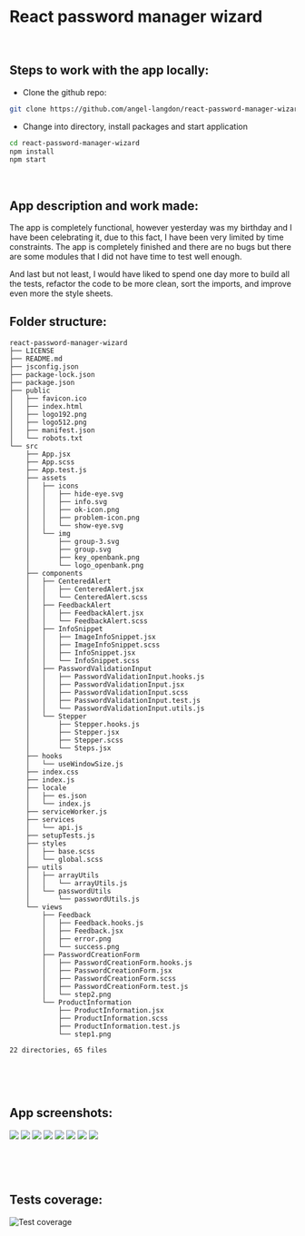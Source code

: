 # React password manager wizard


&nbsp;
## Steps to work with the app locally:

- Clone the github repo:
```bash
git clone https://github.com/angel-langdon/react-password-manager-wizard.git
```
- Change into directory, install packages and start application
```bash
cd react-password-manager-wizard
npm install
npm start
```

&nbsp;

## App description and work made:

The app is completely functional, however yesterday was my birthday and I have been celebrating it, due to this fact, I have been very limited by time constraints.
The app is completely finished and there are no bugs but there are some modules that I did not have time to test well enough.


And last but not least, I would have liked to spend one day more to build all the tests, refactor the code to be more clean, sort the imports, and improve even more the style sheets.



## Folder structure:
```
react-password-manager-wizard
├── LICENSE
├── README.md
├── jsconfig.json
├── package-lock.json
├── package.json
├── public
│   ├── favicon.ico
│   ├── index.html
│   ├── logo192.png
│   ├── logo512.png
│   ├── manifest.json
│   └── robots.txt
└── src
    ├── App.jsx
    ├── App.scss
    ├── App.test.js
    ├── assets
    │   ├── icons
    │   │   ├── hide-eye.svg
    │   │   ├── info.svg
    │   │   ├── ok-icon.png
    │   │   ├── problem-icon.png
    │   │   └── show-eye.svg
    │   └── img
    │       ├── group-3.svg
    │       ├── group.svg
    │       ├── key_openbank.png
    │       └── logo_openbank.png
    ├── components
    │   ├── CenteredAlert
    │   │   ├── CenteredAlert.jsx
    │   │   └── CenteredAlert.scss
    │   ├── FeedbackAlert
    │   │   ├── FeedbackAlert.jsx
    │   │   └── FeedbackAlert.scss
    │   ├── InfoSnippet
    │   │   ├── ImageInfoSnippet.jsx
    │   │   ├── ImageInfoSnippet.scss
    │   │   ├── InfoSnippet.jsx
    │   │   └── InfoSnippet.scss
    │   ├── PasswordValidationInput
    │   │   ├── PasswordValidationInput.hooks.js
    │   │   ├── PasswordValidationInput.jsx
    │   │   ├── PasswordValidationInput.scss
    │   │   ├── PasswordValidationInput.test.js
    │   │   └── PasswordValidationInput.utils.js
    │   └── Stepper
    │       ├── Stepper.hooks.js
    │       ├── Stepper.jsx
    │       ├── Stepper.scss
    │       └── Steps.jsx
    ├── hooks
    │   └── useWindowSize.js
    ├── index.css
    ├── index.js
    ├── locale
    │   ├── es.json
    │   └── index.js
    ├── serviceWorker.js
    ├── services
    │   └── api.js
    ├── setupTests.js
    ├── styles
    │   ├── base.scss
    │   └── global.scss
    ├── utils
    │   ├── arrayUtils
    │   │   └── arrayUtils.js
    │   └── passwordUtils
    │       └── passwordUtils.js
    └── views
        ├── Feedback
        │   ├── Feedback.hooks.js
        │   ├── Feedback.jsx
        │   ├── error.png
        │   └── success.png
        ├── PasswordCreationForm
        │   ├── PasswordCreationForm.hooks.js
        │   ├── PasswordCreationForm.jsx
        │   ├── PasswordCreationForm.scss
        │   ├── PasswordCreationForm.test.js
        │   └── step2.png
        └── ProductInformation
            ├── ProductInformation.jsx
            ├── ProductInformation.scss
            ├── ProductInformation.test.js
            └── step1.png

22 directories, 65 files
```

&nbsp;

&nbsp;
## App screenshots:

![](/screenshots/1.png)
![](/screenshots/2.png)
![](/screenshots/3.png)
![](/screenshots/4.png)
![](/screenshots/5.png)
![](/screenshots/6.png)
![](/screenshots/7.png)
![](/screenshots/8.png)

&nbsp;

&nbsp;
## Tests coverage:
![Test coverage](/screenshots/coverage.png)
